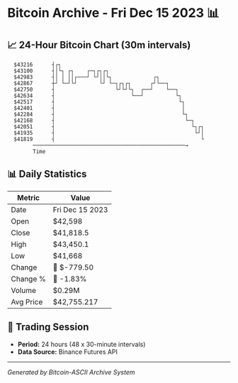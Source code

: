 # Bitcoin Archive - Fri Dec 15 2023 📊

## 📈 24-Hour Bitcoin Chart (30m intervals)

```
  $43216      ┤┌┐                                              
  $43100      ┤│└┐ ┌┐    ┌─┐┌┐┌┐                               
  $42983      ┤│ │ ││┌───┘ └┘││└┐             ┌┐               
  $42867      ┼┘ └─┘└┘       └┘ └─┐┌┐┌┐      ┌┘└──┐            
  $42750      ┤                   └┘└┘└┐  ┌──┘    └──┐         
  $42634      ┤                        └──┘          └┐        
  $42517      ┤                                       └┐       
  $42401      ┤                                        │       
  $42284      ┤                                        └┐      
  $42168      ┤                                         └─┐    
  $42051      ┤                                           └┐┌┐ 
  $41935      ┤                                            └┘│ 
  $41819      ┤                                              └ 
        ────────────────────────────────────────────────→
        Time
```

## 📊 Daily Statistics

| Metric | Value |
|--------|-------|
| Date | Fri Dec 15 2023 |
| Open | $42,598 |
| Close | $41,818.5 |
| High | $43,450.1 |
| Low | $41,668 |
| Change | 🔴 $-779.50 |
| Change % | 🔴 -1.83% |
| Volume | $0.29M |
| Avg Price | $42,755.217 |

## 📅 Trading Session

- **Period:** 24 hours (48 x 30-minute intervals)
- **Data Source:** Binance Futures API

---
*Generated by Bitcoin-ASCII Archive System*
